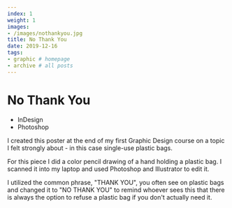 ```yaml
---
index: 1
weight: 1
images:
- /images/nothankyou.jpg
title: No Thank You
date: 2019-12-16
tags:
- graphic # homepage
- archive # all posts
---
```


# No Thank You
- InDesign
- Photoshop

I created this poster at the end of my first Graphic Design course on a topic I felt strongly about - in this case single-use plastic bags.

For this piece I did a color pencil drawing of a hand holding a plastic bag. I scanned it into my laptop and used Photoshop and Illustrator to edit it.

I utilized the common phrase, "THANK YOU", you often see on plastic bags and changed it to "NO THANK YOU" to remind whoever sees this that there is always the option to refuse a plastic bag if you don't actually need it.